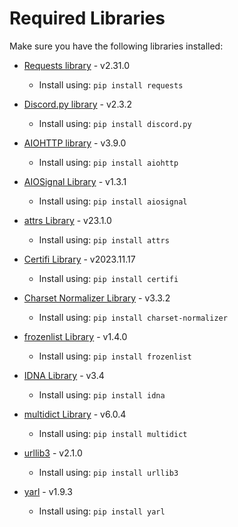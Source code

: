 # Required Libraries

Make sure you have the following libraries installed:

- [Requests library](https://docs.python-requests.org/en/latest/) - v2.31.0
  - Install using: `pip install requests`

- [Discord.py library](https://discordpy.readthedocs.io/en/stable/) - v2.3.2
  - Install using: `pip install discord.py`

- [AIOHTTP library](https://docs.aiohttp.org/en/stable/) - v3.9.0
  - Install using: `pip install aiohttp`

- [AIOSignal Library](https://aiosignal.aio-libs.org/en/stable/) - v1.3.1
  - Install using: `pip install aiosignal`

- [attrs Library](https://www.attrs.org/en/stable/) - v23.1.0
  - Install using: `pip install attrs`

- [Certifi Library](https://github.com/certifi/python-certifi) - v2023.11.17
  - Install using: `pip install certifi`

- [Charset Normalizer Library](https://charset-normalizer.readthedocs.io/en/latest/) - v3.3.2
  - Install using: `pip install charset-normalizer`

- [frozenlist Library](https://frozenlist.aio-libs.org/en/latest/) - v1.4.0
  - Install using: `pip install frozenlist`

- [IDNA Library](https://github.com/kjd/idna) - v3.4
  - Install using: `pip install idna`

- [multidict Library](https://multidict.aio-libs.org/en/stable/) - v6.0.4
  - Install using: `pip install multidict`

- [urllib3](https://urllib3.readthedocs.io/en/stable/) - v2.1.0
  - Install using: `pip install urllib3`

- [yarl](https://yarl.aio-libs.org/en/latest/) - v1.9.3
  - Install using: `pip install yarl`
